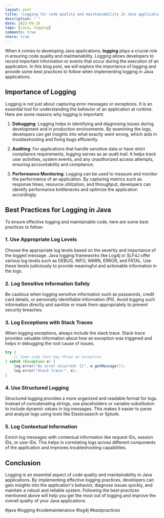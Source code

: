 ```yaml
---
layout: post
title: "Logging for code quality and maintainability in Java applications"
description: " "
date: 2023-09-20
tags: [java, logging]
comments: true
share: true
---
```


When it comes to developing Java applications, **logging** plays a crucial role in ensuring code quality and maintainability. Logging allows developers to record important information or events that occur during the execution of an application. In this blog post, we will explore the importance of logging and provide some best practices to follow when implementing logging in Java applications.

## Importance of Logging

Logging is not just about capturing error messages or exceptions. It is an essential tool for understanding the behavior of an application at runtime. Here are some reasons why logging is important:

1. **Debugging**: Logging helps in identifying and diagnosing issues during development and in production environments. By examining the logs, developers can get insights into what exactly went wrong, which aids in troubleshooting and fixing bugs efficiently.

2. **Auditing**: For applications that handle sensitive data or have strict compliance requirements, logging serves as an audit trail. It helps track user activities, system events, and any unauthorized access attempts, ensuring accountability and compliance.

3. **Performance Monitoring**: Logging can be used to measure and monitor the performance of an application. By capturing metrics such as response times, resource utilization, and throughput, developers can identify performance bottlenecks and optimize the application accordingly.

## Best Practices for Logging in Java

To ensure effective logging and maintainable code, here are some best practices to follow:

### 1. Use Appropriate Log Levels

Choose the appropriate log levels based on the severity and importance of the logged message. Java logging frameworks like Log4j or SLF4J offer various log levels such as DEBUG, INFO, WARN, ERROR, and FATAL. Use these levels judiciously to provide meaningful and actionable information in the logs.

### 2. Log Sensitive Information Safely

Be cautious when logging sensitive information such as passwords, credit card details, or personally identifiable information (PII). Avoid logging such information directly and sanitize or mask them appropriately to prevent security breaches.

### 3. Log Exceptions with Stack Traces

When logging exceptions, always include the stack trace. Stack trace provides valuable information about how an exception was triggered and helps in debugging the root cause of issues.

```java
try {
    // Some code that may throw an exception
} catch (Exception e) {
    log.error("An error occurred: {}", e.getMessage());
    log.error("Stack trace:", e);
}
```

### 4. Use Structured Logging

Structured logging provides a more organized and readable format for logs. Instead of concatenating strings, use placeholders or variable substitution to include dynamic values in log messages. This makes it easier to parse and analyze logs using tools like Elasticsearch or Splunk.

### 5. Log Contextual Information

Enrich log messages with contextual information like request IDs, session IDs, or user IDs. This helps in correlating logs across different components of the application and improves troubleshooting capabilities.

## Conclusion

Logging is an essential aspect of code quality and maintainability in Java applications. By implementing effective logging practices, developers can gain insights into the application's behavior, diagnose issues quickly, and maintain a robust and reliable system. Following the best practices mentioned above will help you get the most out of logging and improve the overall quality of your Java applications.

#java #logging #codemaintenance #log4j #bestpractices